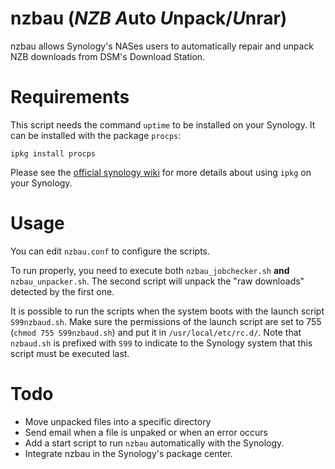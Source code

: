 nzbau (*NZB* *A*uto *U*npack/*U*nrar)
=====================================

nzbau allows Synology's NASes users to automatically repair and unpack NZB 
downloads from DSM's Download Station.


Requirements
============

This script needs the command `uptime` to be installed on your Synology. It can 
be installed with the package `procps`:

    ipkg install procps

Please see the [official synology wiki](http://forum.synology.com/wiki/index.php/How_to_Install_Bootstrap)
for more details about using `ipkg` on your Synology.


Usage
=====

You can edit `nzbau.conf` to configure the scripts.

To run properly, you need to execute both `nzbau_jobchecker.sh` **and** 
`nzbau_unpacker.sh`. The second script will unpack the "raw downloads" detected 
by the first one.

It is possible to run the scripts when the system boots with the launch script 
`S99nzbaud.sh`. Make sure the permissions of the launch script are set to 755 
(`chmod 755 S99nzbaud.sh`) and put it in `/usr/local/etc/rc.d/`.
Note that `nzbaud.sh` is prefixed with `S99` to indicate to the Synology system
that this script must be executed last.


Todo
====

* Move unpacked files into a specific directory
* Send email when a file is unpaked or when an error occurs
* Add a start script to run `nzbau` automatically with the Synology.
* Integrate nzbau in the Synology's package center.

